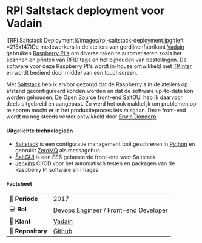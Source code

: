 # RPI Saltstack deployment voor Vadain

![RPI Saltstack Deployment](/images/rpi-saltstack-deployment.jpg#left =215x147)De medewerkers in de ateliers van gordijnenfabrikant [Vadain](http://www.vadain.nl) gebruiken [Raspberry PI's](https://www.raspberrypi.org/) om diverse taken te automatiseren zoals het scannen en printen van RFID tags en het bijhouden van bestellingen. De software voor deze Raspberry PI's wordt in-house ontwikkeld met [TKinter](https://docs.python.org/3/library/tk.html) en wordt bediend door middel van een touchscreen.

Met [Saltstack](https://www.saltstack.com/) heb ik ervoor gezorgd dat de Raspberry's in de ateliers op afstand geconfigureerd konden worden en dat de software up-to-date kon worden gehouden. De Open Source front-end [SaltGUI](https://github.com/erwindon/SaltGUI) heb ik daarvoor deels uitgebreid en aangepast. Zo werd het ook makkelijk om problemen op te sporen mocht er in het productieproces iets misgaan. Deze front-end wordt nu nog steeds verder ontwikkeld door [Erwin Dondorp](https://github.com/erwindon/).

#### Uitgelichte technologieën
- [Saltstack](https://www.saltstack.com/) is een configuratie management tool geschreven in [Python](http://www.python.org) en gebruikt [ZeroMQ](https://zeromq.org/) als messagebus
- [SaltGUI](https://github.com/erwindon/SaltGUI) is een ES6 gebaseerde front-end voor Saltstack
- [Jenkins](https://www.jenkins.io/) CI/CD voor het automatisch testen en packagen van de Raspberry PI software en images


#### Factsheet
|                            |                                               |
| -------------------------- | --------------------------------------------- |
| :calendar: **Periode**     | 2017                                          |
| :computer: **Rol**         | Devops Engineer / Front-end Developer         |
| :man: **Klant**            | [Vadain](https://vadain.nl/)                  |
| :link: **Repository**      | [Github](https://github.com/erwindon/SaltGUI) |
